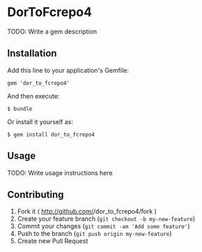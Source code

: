 # DorToFcrepo4

TODO: Write a gem description

## Installation

Add this line to your application's Gemfile:

    gem 'dor_to_fcrepo4'

And then execute:

    $ bundle

Or install it yourself as:

    $ gem install dor_to_fcrepo4

## Usage

TODO: Write usage instructions here

## Contributing

1. Fork it ( http://github.com/<my-github-username>/dor_to_fcrepo4/fork )
2. Create your feature branch (`git checkout -b my-new-feature`)
3. Commit your changes (`git commit -am 'Add some feature'`)
4. Push to the branch (`git push origin my-new-feature`)
5. Create new Pull Request
